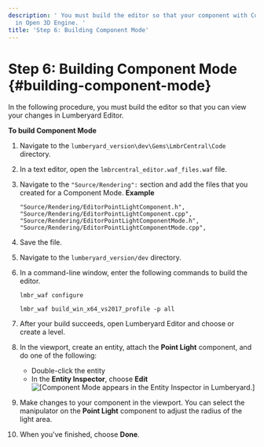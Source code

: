 ```yaml
---
description: ' You must build the editor so that your component with Component Mode appears
  in Open 3D Engine. '
title: 'Step 6: Building Component Mode'
---
```

# Step 6: Building Component Mode {#building-component-mode}

In the following procedure, you must build the editor so that you can view your changes in Lumberyard Editor\.

**To build Component Mode**

1. Navigate to the `lumberyard_version\dev\Gems\LmbrCentral\Code` directory\.

1. In a text editor, open the `lmbrcentral_editor.waf_files.waf` file\.

1. Navigate to the `"Source/Rendering":` section and add the files that you created for a Component Mode\.
**Example**

   ```
   "Source/Rendering/EditorPointLightComponent.h",
   "Source/Rendering/EditorPointLightComponent.cpp",
   "Source/Rendering/EditorPointLightComponentMode.h",
   "Source/Rendering/EditorPointLightComponentMode.cpp",
   ```

1. Save the file\.

1. Navigate to the `lumberyard_version/dev` directory\.

1. In a command\-line window, enter the following commands to build the editor\.

   ```
   lmbr_waf configure
   ```

   ```
   lmbr_waf build_win_x64_vs2017_profile -p all
   ```

1. After your build succeeds, open Lumberyard Editor and choose or create a level\.

1. In the viewport, create an entity, attach the **Point Light** component, and do one of the following:
   + Double\-click the entity
   + In the **Entity Inspector**, choose **Edit**
![\[Component Mode appears in the Entity Inspector in Lumberyard.\]](/images/user-guide/componentmode/programmers-guide-component-mode-2.png)

1. Make changes to your component in the viewport\. You can select the manipulator on the **Point Light** component to adjust the radius of the light area\.

1. When you've finished, choose **Done**\.